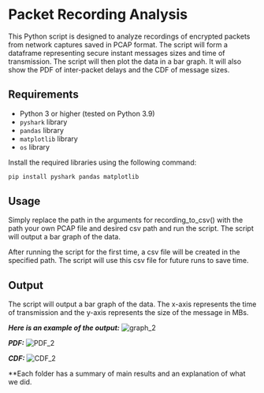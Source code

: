 # Packet Recording Analysis

This Python script is designed to analyze recordings of encrypted packets from network captures saved in PCAP format. The script will form a dataframe representing secure instant messages sizes and time of transmission. The script will then plot the data in a bar graph. It will also show the PDF of inter-packet delays and the CDF of message sizes.

## Requirements

- Python 3 or higher (tested on Python 3.9)
- `pyshark` library
- `pandas` library
- `matplotlib` library
- `os` library

Install the required libraries using the following command:

```bash
pip install pyshark pandas matplotlib
```
## Usage
Simply replace the path in the arguments for recording_to_csv() with the path your own PCAP file and desired csv path and run the script. The script will output a bar graph of the data.

After running the script for the first time, a csv file will be created in the specified path. The script will use this csv file for future runs to save time. 

## Output
The script will output a bar graph of the data. The x-axis represents the time of transmission and the y-axis represents the size of the message in MBs.

***Here is an example of the output:***
![graph_2](https://github.com/GiladFisher/networking_final/assets/97436308/83ecb145-412f-4802-ade8-0b3a0fb8c445)

***PDF:***
![PDF_2](https://github.com/GiladFisher/networking_final/assets/97436308/ef12bbfd-7847-49fb-a667-35dfd27b13b4)

***CDF:***
![CDF_2](https://github.com/GiladFisher/networking_final/assets/97436308/3e6a1959-2347-4146-aa6c-86d0e4bdd0c4)


**Each folder has a summary of main results and an explanation of what we did.
